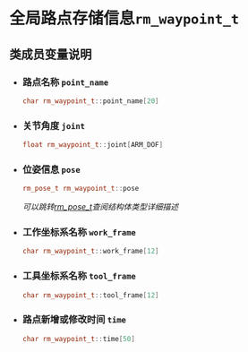 # 全局路点存储信息`rm_waypoint_t`

## 类成员变量说明

- ### 路点名称 `point_name`

    ```C++
    char rm_waypoint_t::point_name[20]
    ```

- ### 关节角度 `joint`

    ```C++
    float rm_waypoint_t::joint[ARM_DOF]
    ```

- ### 位姿信息 `pose`

    ```C++
    rm_pose_t rm_waypoint_t::pose
    ```

    *可以跳转[rm_pose_t](../struct/pose)查阅结构体类型详细描述*

- ### 工作坐标系名称 `work_frame`

    ```C++
    char rm_waypoint_t::work_frame[12]
    ```

- ### 工具坐标系名称 `tool_frame`

    ```C++
    char rm_waypoint_t::tool_frame[12]
    ```

- ### 路点新增或修改时间 `time`

    ```C++
    char rm_waypoint_t::time[50]
    ```
